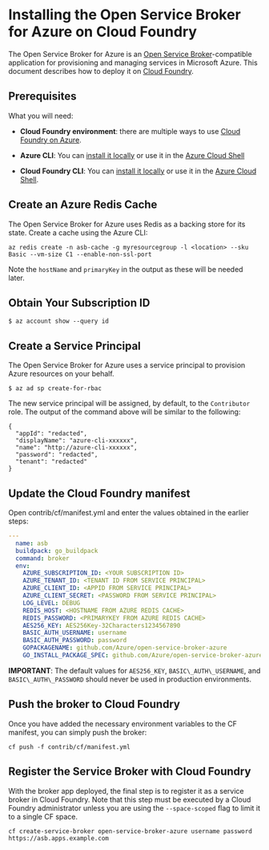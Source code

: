 # Installing the Open Service Broker for Azure on Cloud Foundry

The Open Service Broker for Azure is an [Open Service Broker](https://wwww.openservicebrokerapi.org)-compatible application for provisioning and managing services in Microsoft Azure. This document describes how to deploy it on [Cloud Foundry](https://cloudfoundry.org).

## Prerequisites

What you will need:

- **Cloud Foundry environment**: there are multiple ways to use [Cloud Foundry on Azure](https://docs.microsoft.com/en-us/azure/virtual-machines/linux/cloudfoundry-get-started).
- **Azure CLI**: You can [install it locally](https://docs.microsoft.com/en-us/cli/azure/install-azure-cli?view=azure-cli-latest) or use it in the [Azure Cloud Shell](https://docs.microsoft.com/en-us/azure/cloud-shell/overview?view=azure-cli-latest)

- **Cloud Foundry CLI**: You can [install it locally](https://docs.cloudfoundry.org/cf-cli/install-go-cli.html) or use it in the [Azure Cloud Shell](https://docs.microsoft.com/en-us/azure/cloud-shell/overview?view=azure-cli-latest).

## Create an Azure Redis Cache

The Open Service Broker for Azure uses Redis as a backing store for its state. Create a cache using the Azure CLI:

```console
az redis create -n asb-cache -g myresourcegroup -l <location> --sku Basic --vm-size C1 --enable-non-ssl-port
```

Note the `hostName` and `primaryKey` in the output as these will be needed later.

## Obtain Your Subscription ID

```console
$ az account show --query id
```

## Create a Service Principal

The Open Service Broker for Azure uses a service principal to provision Azure resources on your behalf.

```console
$ az ad sp create-for-rbac
```

The new service principal will be assigned, by default, to the `Contributor`
role. The output of the command above will be similar to the following:

```console
{
  "appId": "redacted",
  "displayName": "azure-cli-xxxxxx",
  "name": "http://azure-cli-xxxxxx",
  "password": "redacted",
  "tenant": "redacted"
}
```

## Update the Cloud Foundry manifest

Open contrib/cf/manifest.yml and enter the values obtained in the earlier steps:

```yaml
---
  name: asb
  buildpack: go_buildpack
  command: broker 
  env:
    AZURE_SUBSCRIPTION_ID: <YOUR SUBSCRIPTION ID>
    AZURE_TENANT_ID: <TENANT ID FROM SERVICE PRINCIPAL>
    AZURE_CLIENT_ID: <APPID FROM SERVICE PRINCIPAL>
    AZURE_CLIENT_SECRET: <PASSWORD FROM SERVICE PRINCIPAL>
    LOG_LEVEL: DEBUG
    REDIS_HOST: <HOSTNAME FROM AZURE REDIS CACHE>
    REDIS_PASSWORD: <PRIMARYKEY FROM AZURE REDIS CACHE>
    AES256_KEY: AES256Key-32Characters1234567890
    BASIC_AUTH_USERNAME: username
    BASIC_AUTH_PASSWORD: password
    GOPACKAGENAME: github.com/Azure/open-service-broker-azure
    GO_INSTALL_PACKAGE_SPEC: github.com/Azure/open-service-broker-azure/cmd/broker
```

**IMPORTANT**: The default values for `AES256_KEY`, `BASIC\_AUTH\_USERNAME`, and `BASIC\_AUTH\_PASSWORD` should never be used in production environments.

## Push the broker to Cloud Foundry

Once you have added the necessary environment variables to the CF manifest, you can simply push the broker:

```console
cf push -f contrib/cf/manifest.yml
```

## Register the Service Broker with Cloud Foundry

With the broker app deployed, the final step is to register it as a service broker in Cloud Foundry. Note that this step must be executed by a Cloud Foundry administrator unless you are using the `--space-scoped` flag to limit it to a single CF space.

```console
cf create-service-broker open-service-broker-azure username password https://asb.apps.example.com
```
